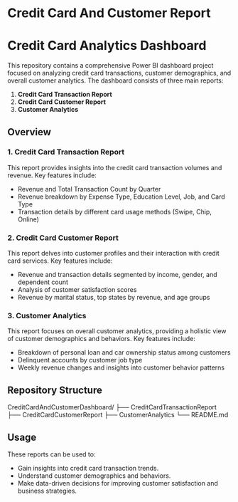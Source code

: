 # Credit Card And Customer Report

# Credit Card Analytics Dashboard

This repository contains a comprehensive Power BI dashboard project focused on analyzing credit card transactions, customer demographics, and overall customer analytics. The dashboard consists of three main reports:

1. **Credit Card Transaction Report**
2. **Credit Card Customer Report**
3. **Customer Analytics**

## Overview

### 1. Credit Card Transaction Report
This report provides insights into the credit card transaction volumes and revenue. Key features include:
- Revenue and Total Transaction Count by Quarter
- Revenue breakdown by Expense Type, Education Level, Job, and Card Type
- Transaction details by different card usage methods (Swipe, Chip, Online)

### 2. Credit Card Customer Report
This report delves into customer profiles and their interaction with credit card services. Key features include:
- Revenue and transaction details segmented by income, gender, and dependent count
- Analysis of customer satisfaction scores
- Revenue by marital status, top states by revenue, and age groups



### 3. Customer Analytics
This report focuses on overall customer analytics, providing a holistic view of customer demographics and behaviors. Key features include:
- Breakdown of personal loan and car ownership status among customers
- Delinquent accounts by customer job type
- Weekly revenue changes and insights into customer behavior patterns

## Repository Structure

CreditCardAndCustomerDashboard/
├── CreditCardTransactionReport
├── CreditCardCustomerReport
├── CustomerAnalytics
└── README.md

## Usage

These reports can be used to:

- Gain insights into credit card transaction trends.
- Understand customer demographics and behaviors.
- Make data-driven decisions for improving customer satisfaction and business strategies.


